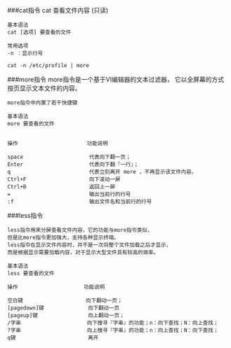 ###cat指令
    cat 查看文件内容 (只读)
    
    基本语法
    cat [选项] 要查看的文件
    
    常用选项
    -n ：显示行号
    
    cat -n /etc/profile | more
    
    
###more指令
    more指令是一个基于VI编辑器的文本过滤器，
    它以全屏幕的方式按页显示文本文件的内容。
    
    more指令中内置了若干快捷键
    
    基本语法
    more 要查看的文件
    
    
    操作                      功能说明
    
    space                     代表向下翻一页；
    Enter                     代表向下翻『一行』； 
    q                         代表立刻离开 more ，不再显示该文件内容。
    Ctrl+F                    向下滚动一屏
    Ctrl+B                    返回上一屏
    =                         输出当前行的行号
    :f                        输出文件名和当前行的行号
    
###less指令

    less指令用来分屏查看文件内容，它的功能与more指令类似，
    但是比more指令更加强大，支持各种显示终端。
    less指令在显示文件内容时，并不是一次将整个文件加载之后才显示，
    而是根据显示需要加载内容，对于显示大型文件具有较高的效率。
    
    基本语法
    less 要查看的文件
    
    操作                     功能说明
    
    空白键                    向下翻动一页；
    [pagedown]键              向下翻动一页
    [pageup]键                向上翻动一页；
    /字串                     向下搜寻『字串』的功能；n：向下查找；N：向上查找；
    ?字串                     向上搜寻『字串』的功能；n：向上查找；N：向下查找；
    q键                       离开
    